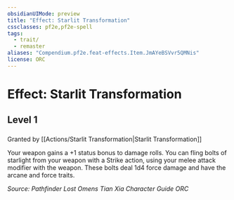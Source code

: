 ```yaml
---
obsidianUIMode: preview
title: "Effect: Starlit Transformation"
cssclasses: pf2e,pf2e-spell
tags:
  - trait/
  - remaster
aliases: "Compendium.pf2e.feat-effects.Item.JmAYeBSVvr5QMNis"
license: ORC
---
```

# Effect: Starlit Transformation
## Level 1
### 






Granted by [[Actions/Starlit Transformation|Starlit Transformation]]

Your weapon gains a +1 status bonus to damage rolls. You can fling bolts of starlight from your weapon with a Strike action, using your melee attack modifier with the weapon. These bolts deal 1d4 force damage and have the arcane and force traits.

*Source: Pathfinder Lost Omens Tian Xia Character Guide*
*ORC*